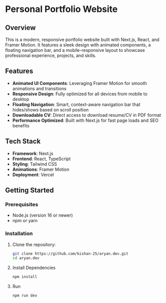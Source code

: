 # Personal Portfolio Website

## Overview

This is a modern, responsive portfolio website built with Next.js, React, and Framer Motion. It features a sleek design with animated components, a floating navigation bar, and a mobile-responsive layout to showcase professional experience, projects, and skills.

## Features

- **Animated UI Components**: Leveraging Framer Motion for smooth animations and transitions
- **Responsive Design**: Fully optimized for all devices from mobile to desktop
- **Floating Navigation**: Smart, context-aware navigation bar that hides/shows based on scroll position
- **Downloadable CV**: Direct access to download resume/CV in PDF format
- **Performance Optimized**: Built with Next.js for fast page loads and SEO benefits

## Tech Stack

- **Framework**: Next.js
- **Frontend**: React, TypeScript
- **Styling**: Tailwind CSS
- **Animations**: Framer Motion
- **Deployment**: Vercel

## Getting Started

### Prerequisites

- Node.js (version 16 or newer)
- npm or yarn

### Installation

1. Clone the repository:
   ```bash
   git clone https://github.com/kishan-25/aryan.dev.git
   cd aryan.dev

2. Install Dependencies
    ```bash
    npm install

3. Run 
    ```bash
    npm run dev
